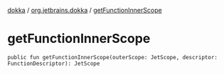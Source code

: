 [dokka](../index.md) / [org.jetbrains.dokka](index.md) / [getFunctionInnerScope](getFunctionInnerScope.md)

# getFunctionInnerScope

```
public fun getFunctionInnerScope(outerScope: JetScope, descriptor: FunctionDescriptor): JetScope
```
